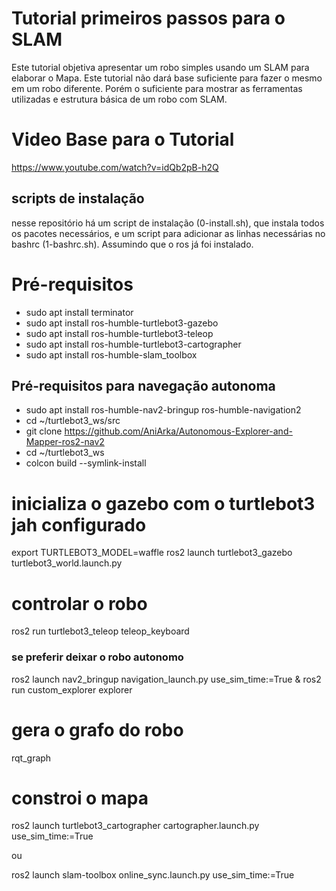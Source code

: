 # Tutorial primeiros passos para o SLAM

Este tutorial objetiva apresentar um robo simples usando um SLAM para elaborar o Mapa. Este tutorial não dará base suficiente para fazer o mesmo em um robo diferente. Porém o suficiente para mostrar as ferramentas utilizadas e estrutura básica de um robo com SLAM.

# Video Base para o Tutorial

https://www.youtube.com/watch?v=idQb2pB-h2Q

## scripts de instalação
nesse repositório há um script de instalação (0-install.sh), que instala todos os pacotes necessários, e um script para adicionar as linhas necessárias no bashrc (1-bashrc.sh). Assumindo que o ros já foi instalado.

# Pré-requisitos
- sudo apt install terminator
- sudo apt install ros-humble-turtlebot3-gazebo
- sudo apt install ros-humble-turtlebot3-teleop
- sudo apt install ros-humble-turtlebot3-cartographer
- sudo apt install ros-humble-slam_toolbox
## Pré-requisitos para navegação autonoma

- sudo apt install ros-humble-nav2-bringup ros-humble-navigation2
- cd ~/turtlebot3_ws/src
- git clone https://github.com/AniArka/Autonomous-Explorer-and-Mapper-ros2-nav2
- cd ~/turtlebot3_ws
- colcon build --symlink-install


# inicializa o gazebo com o turtlebot3 jah configurado
export TURTLEBOT3_MODEL=waffle
ros2 launch turtlebot3_gazebo turtlebot3_world.launch.py

# controlar o robo
ros2 run turtlebot3_teleop teleop_keyboard

### se preferir deixar o robo autonomo

ros2 launch nav2_bringup navigation_launch.py use_sim_time:=True & ros2 run custom_explorer explorer

# gera o grafo do robo
rqt_graph

# constroi o mapa
ros2 launch turtlebot3_cartographer cartographer.launch.py use_sim_time:=True

ou

ros2 launch slam-toolbox online_sync.launch.py use_sim_time:=True


